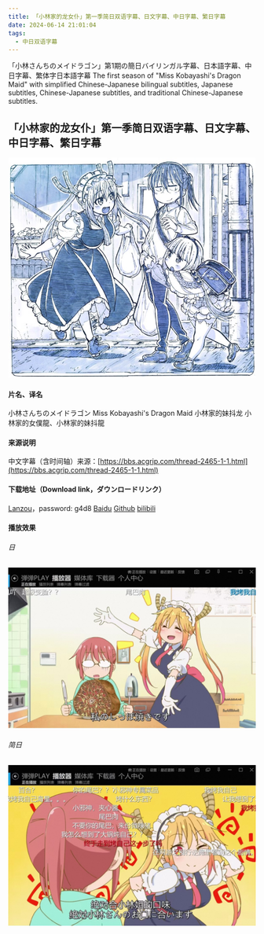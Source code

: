 ```yaml
---
title: 「小林家的龙女仆」第一季简日双语字幕、日文字幕、中日字幕、繁日字幕
date: 2024-06-14 21:01:04
tags:
  - 中日双语字幕
---
```


「小林さんちのメイドラゴン」第1期の簡日バイリンガル字幕、日本語字幕、中日字幕、繁体字日本語字幕
The first season of "Miss Kobayashi's Dragon Maid" with simplified Chinese-Japanese bilingual subtitles, Japanese subtitles, Chinese-Japanese subtitles, and traditional Chinese-Japanese subtitles.

<!-- more -->

## 「小林家的龙女仆」第一季简日双语字幕、日文字幕、中日字幕、繁日字幕

![](https://raw.githubusercontent.com/lwtdzh/imghost/master/img/20241219193314975.jpg)

#### 片名、译名
小林さんちのメイドラゴン
Miss Kobayashi's Dragon Maid
小林家的妹抖龙
小林家的女僕龍、小林家的妹抖龍

#### 来源说明
中文字幕（含时间轴）来源：[https://bbs.acgrip.com/thread-2465-1-1.html](https://bbs.acgrip.com/thread-2465-1-1.html)

#### 下载地址（Download link，ダウンロードリンク）
[Lanzou](https://www.lanzoub.com/b0r9b2d7a)，password: g4d8
[Baidu](https://pan.baidu.com/s/14hZlWKJdfTYCNQZ9ulJ0HQ?pwd=inx8)
[Github](https://github.com/lwtdzh/imghost/blob/master/subs/%E5%B0%8F%E6%9E%97%E5%AE%B6%E7%9A%84%E9%BE%99%E5%A5%B3%E4%BB%86S1.zip)
[bilibili](https://www.bilibili.com/opus/942882210933899283)

#### 播放效果
###### 日
![](https://raw.githubusercontent.com/lwtdzh/imghost/master/img/20241218203557961.jpg)
###### 简日
![](https://raw.githubusercontent.com/lwtdzh/imghost/master/img/20241218203606435.jpg)
